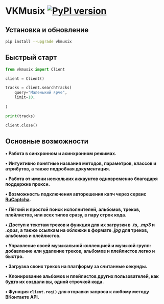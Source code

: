 # VKMusix [![PyPI version](https://d25lcipzij17d.cloudfront.net/badge.svg?id=py&r=r&ts=1683906897&type=6e&v=4.2.0&x2=0)](https://pypi.org/project/vkmusix)

## Установка и обновление
```bash
pip install --upgrade vkmusix
```

## Быстрый старт
```python
from vkmusix import Client

client = Client()

tracks = client.searchTracks(
    query="Маленький ярче",
    limit=10,
    
)

print(tracks)

client.close()
```

## Основные возможности

**• Работа в синхронном и асинхронном режимах.**

**• Интуитивно понятные названия методов, параметров, классов и атрибутов, а также подробная документация.**

**• Работа от имени нескольких аккаунтов одновременно благодаря поддержке прокси.**

**• Возможность подключения авторешения капч через сервис [RuCaptcha](https://rucaptcha.com).**

**• Лёгкий и простой поиск исполнителей, альбомов, треков, плейлистов, или всех типов сразу, в пару строк кода.**

**• Доступ к текстам треков и функция для их загрузки в _.ts_, _.mp3_ и _.opus_, а также ссылкам на обложки в формате _.jpg_ для треков, альбомов и плейлистов.**

**• Управление своей музыкальной коллекцией и музыкой групп: добавление или удаление треков, альбомов и плейлистов легко и быстро.**

**• Загрузка своих треков на платформу за считанные секунды.**

**• Клонирование альбомов и плейлистов других пользователей, как будто их создали вы, одной строчкой кода.**

**• Функция `client.req()` для отправки запроса к любому методу ВКонтакте API.**
